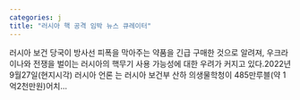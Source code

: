 ```yaml
---
categories: j
title: "러시아 핵 공격 임박 뉴스 큐레이터"
---
```


				
		
			
				
					
					
						
						
						
					
					
				
				
			
			
			
러시아 보건 당국이 방사선 피폭을 막아주는 약품을 긴급 구매한 것으로 알려져, 우크라이나와 전쟁을 벌이는 러시아의 핵무기 사용 가능성에 대한 우려가 커지고 있다.2022년 9월27일(현지시각) 러시아 언론 는 러시아 보건부 산하 의생물학청이 485만루블(약 1억2천만원)어치...		
			
